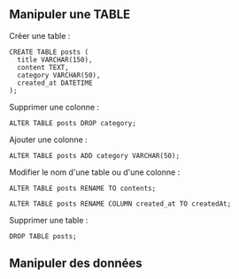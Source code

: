 ## Manipuler une TABLE

Créer une table :

```
CREATE TABLE posts (
  title VARCHAR(150),
  content TEXT,
  category VARCHAR(50),
  created_at DATETIME
);
```

Supprimer une colonne :

```
ALTER TABLE posts DROP category;
```

Ajouter une colonne :

```
ALTER TABLE posts ADD category VARCHAR(50);
```

Modifier le nom d'une table ou d'une colonne :

```
ALTER TABLE posts RENAME TO contents;

ALTER TABLE posts RENAME COLUMN created_at TO createdAt;
```

Supprimer une table :

```
DROP TABLE posts;
```

## Manipuler des données


```
```


```
```
